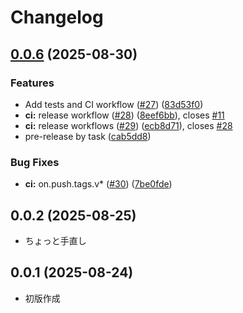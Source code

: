 # Changelog

## [0.0.6](https://github.com/officel/SVBT/compare/v0.0.2...v0.0.6) (2025-08-30)

### Features

- Add tests and CI workflow ([#27](https://github.com/officel/SVBT/issues/27)) ([83d53f0](https://github.com/officel/SVBT/commit/83d53f0fd8babc088f0260ed3d2a4fdd5a889123))
- **ci:** release workflow ([#28](https://github.com/officel/SVBT/issues/28)) ([8eef6bb](https://github.com/officel/SVBT/commit/8eef6bbbc858da4d2b82fb2086ce6eb1991ff623)), closes [#11](https://github.com/officel/SVBT/issues/11)
- **ci:** release workflows ([#29](https://github.com/officel/SVBT/issues/29)) ([ecb8d71](https://github.com/officel/SVBT/commit/ecb8d714da93cd1b9a47d4ec56f1f8a886e8c735)), closes [#28](https://github.com/officel/SVBT/issues/28)
- pre-release by task ([cab5dd8](https://github.com/officel/SVBT/commit/cab5dd88c308ab61d4c27c78ac148a66c25c1b20))

### Bug Fixes

- **ci:** on.push.tags.v\* ([#30](https://github.com/officel/SVBT/issues/30)) ([7be0fde](https://github.com/officel/SVBT/commit/7be0fdef47866461c6a38a8967ddb013897c1ca0))

## 0.0.2 (2025-08-25)

- ちょっと手直し

## 0.0.1 (2025-08-24)

- 初版作成
